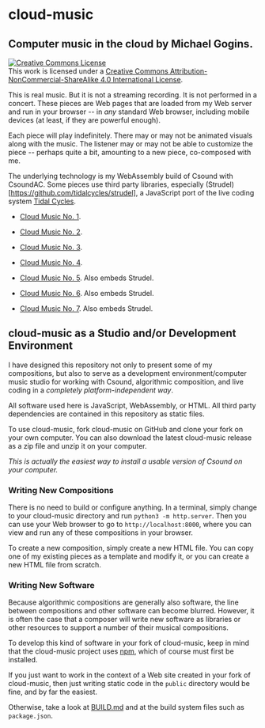 # cloud-music

## Computer music in the cloud by Michael Gogins. 

<a rel="license" href="http://creativecommons.org/licenses/by-nc-sa/4.0/">
<img alt="Creative Commons License" style="border-width:0" 
src="https://i.creativecommons.org/l/by-nc-sa/4.0/88x31.png" /></a><br />This 
work is licensed under a <a rel="license" 
href="http://creativecommons.org/licenses/by-nc-sa/4.0/">Creative Commons 
Attribution-NonCommercial-ShareAlike 4.0 International License</a>.

This is real music. But it is not a streaming recording. It is not performed 
in a concert. These pieces are Web pages that are loaded from my Web server 
and run in your browser -- in _any_ standard Web browser, including mobile 
devices (at least, if they are powerful enough).

Each piece will play indefinitely. There may or may not be animated visuals 
along with the music. The listener may or may not be able to customize the 
piece -- perhaps quite a bit, amounting to a new piece, co-composed with me.

The underlying technology is my WebAssembly build of Csound with CsoundAC. 
Some pieces use third party libraries, especially (Strudel)
[https://github.com/tidalcycles/strudel], a JavaScript port 
of the live coding system [Tidal Cycles](https://tidalcycles.org/).

- [Cloud Music No. 1](cloud_music_no_1.html).

- [Cloud Music No. 2](cloud_music_no_2.html).

- [Cloud Music No. 3](cloud_music_no_3.html).

- [Cloud Music No. 4](cloud_music_no_4.html).

- [Cloud Music No. 5](cloud_music_no_5.html). Also embeds Strudel.

- [Cloud Music No. 6](cloud_music_no_6.html). Also embeds Strudel.

- [Cloud Music No. 7](cloud_music_no_7.html). Also embeds Strudel.

## cloud-music as a Studio and/or Development Environment

I have designed this repository not only to present some of my compositions, 
but also to serve as a development environment/computer music studio for 
working with Csound, algorithmic composition, and live coding in a 
_completely platform-independent way_.

All software used here is JavaScript, WebAssembly, or HTML. All third party 
dependencies are contained in this repository as static files.

To use cloud-music, fork cloud-music on GitHub and clone your fork on your 
own computer. You can also download the latest cloud-music release as a zip 
file and unzip it on your computer.

_This is actually the easiest way to install a usable version of Csound on your 
computer._

### Writing New Compositions

There is no need to build or configure anything. In a terminal, simply change 
to your cloud-music directory and run `python3 -m http.server`. Then you can 
use your Web browser to go to `http://localhost:8000`, where you can view and 
run any of these compositions in your browser.

To create a new composition, simply create a new HTML file. You can copy one 
of my existing pieces as a template and modify it, or you can create a new HTML 
file from scratch.

### Writing New Software

Because algorithmic compositions are generally also software, the line between 
compositions and other software can become blurred. However, it is often the 
case that a composer will write new software as libraries or other resources 
to support a number of their musical compositions.

To develop this kind of software in your fork of cloud-music, keep in mind 
that the cloud-music project uses [npm](https://www.npmjs.com/), which of 
course must first be installed. 

If you just want to work in the context of a Web site created in your fork of 
cloud-music, then just writing static code in the `public` directory would be 
fine, and by far the easiest. 

Otherwise, take a look at [BUILD.md](https://github.com/gogins/cloud-music/blob/main/BUILD.md) 
and at the build system files such as `package.json`.




